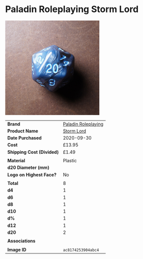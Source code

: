 # Paladin Roleplaying Storm Lord

<img src="https://raw.githubusercontent.com/jesskelsall/astarus-images/main/dice/ac8174253904abc4.jpg" height="300" />

|||
| --- | --- |
| **Brand** | [Paladin Roleplaying](https://paladinroleplaying.com/) |
| **Product Name** | [Storm Lord](https://paladinroleplaying.com/collections/bicolor-peal-dice-sets/products/grey-and-blue-dice) |
| **Date Purchased** | 2020-09-30 |
| **Cost** | £13.95 |
| **Shipping Cost (Divided)** | £1.49 |
||
| **Material** | Plastic |
| **d20 Diameter (mm)** | |
| **Logo on Highest Face?** | No |
||
| **Total** | 8 |
| **d4** | 1 |
| **d6** | 1 |
| **d8** | 1 |
| **d10** | 1 |
| **d%** | 1 |
| **d12** | 1 |
| **d20** | 2 |
||
| **Associations** | |
||
| **Image ID** | `ac8174253904abc4` |
